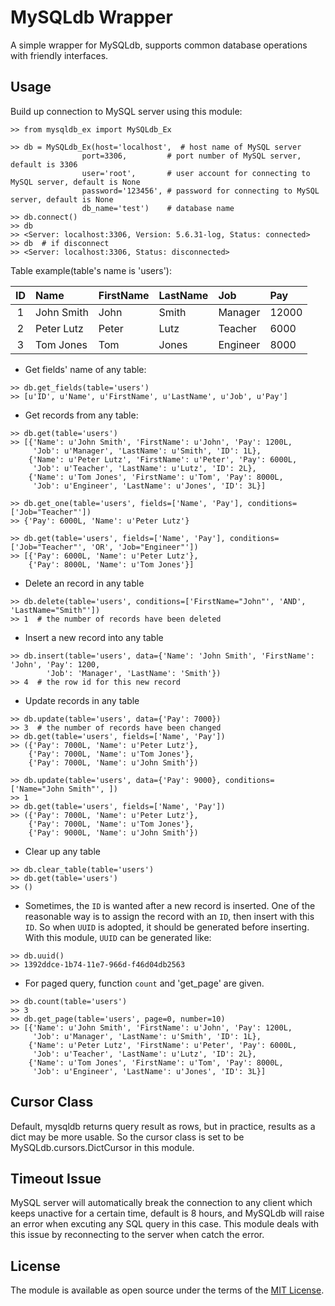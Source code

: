 # MySQLdb Wrapper
A simple wrapper for MySQLdb, supports common database operations with friendly interfaces.

## Usage
Build up connection to MySQL server using this module: 
```
>> from mysqldb_ex import MySQLdb_Ex

>> db = MySQLdb_Ex(host='localhost',  # host name of MySQL server
                port=3306,         # port number of MySQL server, default is 3306
                user='root',       # user account for connecting to MySQL server, default is None
                password='123456', # password for connecting to MySQL server, default is None
                db_name='test')    # database name
>> db.connect()
>> db
>> <Server: localhost:3306, Version: 5.6.31-log, Status: connected>
>> db  # if disconnect
>> <Server: localhost:3306, Status: disconnected>
```

Table example(table's name is 'users'):

| ID |    Name    | FirstName | LastName |    Job   |  Pay  |
|:--:|:-----------|:----------|:---------|:---------|:------|
| 1  | John Smith | John      | Smith    | Manager  | 12000 |
| 2  | Peter Lutz | Peter     | Lutz     | Teacher  | 6000  |
| 3  | Tom Jones  | Tom       | Jones    | Engineer | 8000  |

* Get fields' name of any table:
```
>> db.get_fields(table='users')
>> [u'ID', u'Name', u'FirstName', u'LastName', u'Job', u'Pay']
```

* Get records from any table:
```
>> db.get(table='users')
>> [{'Name': u'John Smith', 'FirstName': u'John', 'Pay': 1200L, 
     'Job': u'Manager', 'LastName': u'Smith', 'ID': 1L}, 
    {'Name': u'Peter Lutz', 'FirstName': u'Peter', 'Pay': 6000L, 
     'Job': u'Teacher', 'LastName': u'Lutz', 'ID': 2L}, 
    {'Name': u'Tom Jones', 'FirstName': u'Tom', 'Pay': 8000L, 
     'Job': u'Engineer', 'LastName': u'Jones', 'ID': 3L}]

>> db.get_one(table='users', fields=['Name', 'Pay'], conditions=['Job="Teacher"'])
>> {'Pay': 6000L, 'Name': u'Peter Lutz'}

>> db.get(table='users', fields=['Name', 'Pay'], conditions=['Job="Teacher"', 'OR', 'Job="Engineer"'])
>> [{'Pay': 6000L, 'Name': u'Peter Lutz'}, 
    {'Pay': 8000L, 'Name': u'Tom Jones'}]
```



* Delete an record in any table
```
>> db.delete(table='users', conditions=['FirstName="John"', 'AND', 'LastName="Smith"'])
>> 1  # the number of records have been deleted
```

* Insert a new record into any table
```
>> db.insert(table='users', data={'Name': 'John Smith', 'FirstName': 'John', 'Pay': 1200, 
        'Job': 'Manager', 'LastName': 'Smith'})
>> 4  # the row id for this new record
```

* Update records in any table
```
>> db.update(table='users', data={'Pay': 7000})
>> 3  # the number of records have been changed
>> db.get(table='users', fields=['Name', 'Pay'])
>> ({'Pay': 7000L, 'Name': u'Peter Lutz'}, 
    {'Pay': 7000L, 'Name': u'Tom Jones'}, 
    {'Pay': 7000L, 'Name': u'John Smith'})

>> db.update(table='users', data={'Pay': 9000}, conditions=['Name="John Smith"', ])
>> 1
>> db.get(table='users', fields=['Name', 'Pay'])
>> ({'Pay': 7000L, 'Name': u'Peter Lutz'}, 
    {'Pay': 7000L, 'Name': u'Tom Jones'}, 
    {'Pay': 9000L, 'Name': u'John Smith'})
```

* Clear up any table
```
>> db.clear_table(table='users')
>> db.get(table='users')
>> ()
```

* Sometimes, the `ID` is wanted after a new record is inserted. One of the reasonable way is to assign the record with an `ID`, then insert with this `ID`. So when `UUID` is adopted, it should be generated before inserting. With this module, `UUID` can be generated like:
```
>> db.uuid()
>> 1392ddce-1b74-11e7-966d-f46d04db2563
```

* For paged query, function `count` and 'get_page' are given.
```
>> db.count(table='users')
>> 3
>> db.get_page(table='users', page=0, number=10)
>> [{'Name': u'John Smith', 'FirstName': u'John', 'Pay': 1200L, 
     'Job': u'Manager', 'LastName': u'Smith', 'ID': 1L}, 
    {'Name': u'Peter Lutz', 'FirstName': u'Peter', 'Pay': 6000L, 
     'Job': u'Teacher', 'LastName': u'Lutz', 'ID': 2L}, 
    {'Name': u'Tom Jones', 'FirstName': u'Tom', 'Pay': 8000L, 
     'Job': u'Engineer', 'LastName': u'Jones', 'ID': 3L}]
```

## Cursor Class
Default, mysqldb returns query result as rows, but in practice, results as a dict may be more usable. So the cursor class is set to be MySQLdb.cursors.DictCursor in this module. 

## Timeout Issue
MySQL server will automatically break the connection to any client which keeps unactive for a certain time, default is 8 hours, and MySQLdb will raise an error when excuting any SQL query in this case. This module deals with this issue by reconnecting to the server when catch the error.

## License
The module is available as open source under the terms of the [MIT License](https://opensource.org/licenses/MIT).
